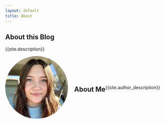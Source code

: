 ```yaml
---
layout: default
title: About 
---
```


<style>
.about-container {
  display: flex;
  align-items: center;
}

.about-container img {
  width: 200px; /* Adjust size as needed */
  height: auto;
  border-radius: 50%; /* Makes it circular */
  margin-right: 20px;
}
</style>

## About this Blog

{{site.description}}

<div class="about-container">
  <img src="/assets/img/portrait.jpg" alt="Sofia Scribner">
  <div>
</div>

## About Me
{{site.author_description}}


